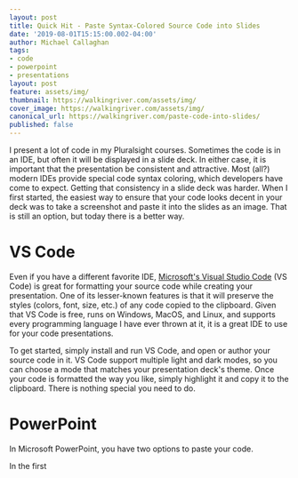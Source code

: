 ```yaml
---
layout: post
title: Quick Hit - Paste Syntax-Colored Source Code into Slides
date: '2019-08-01T15:15:00.002-04:00'
author: Michael Callaghan
tags: 
- code 
- powerpoint
- presentations
layout: post
feature: assets/img/
thumbnail: https://walkingriver.com/assets/img/
cover_image: https://walkingriver.com/assets/img/
canonical_url: https://walkingriver.com/paste-code-into-slides/
published: false
---
```


I present a lot of code in my Pluralsight courses. Sometimes the code is in an IDE, but often it will be displayed in a slide deck. In either case, it is important that the presentation be consistent and attractive. Most (all?) modern IDEs provide special code syntax coloring, which developers have come to expect. Getting that consistency in a slide deck was harder. When I first started, the easiest way to ensure that your code looks decent in your deck was to take a screenshot and paste it into the slides as an image. That is still an option, but today there is a better way.

<!--more-->

# VS Code
Even if you have a different favorite IDE, [Microsoft's Visual Studio Code](code.visualstudio.com) (VS Code) is great for formatting your source code while creating your presentation. One of its lesser-known features is that it will preserve the styles (colors, font, size, etc.) of any code copied to the clipboard. Given that VS Code is free, runs on Windows, MacOS, and Linux, and supports every programming language I have ever thrown at it, it is a great IDE to use for your code presentations. 

To get started, simply install and run VS Code, and open or author your source code in it. VS Code support multiple light and dark modes, so you can choose a mode that matches your presentation deck's theme. Once your code is formatted the way you like, simply highlight it and copy it to the clipboard. There is nothing special you need to do.

# PowerPoint
In Microsoft PowerPoint, you have two options to paste your code.

In the first 



